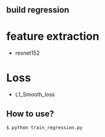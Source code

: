 ## build regression
# feature extraction
- resnet152
# Loss
- L1_Smooth_loss

## How to use?
```bash
$ python train_regression.py 
```

